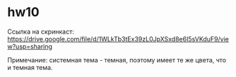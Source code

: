 # hw10
Ссылка на скринкаст: https://drive.google.com/file/d/1WLkTb3tEx39zL0JpXSxd8e6I5sVKduF9/view?usp=sharing

Примечание: системная тема - темная, поэтому имеет те же цвета, что и темная тема.

